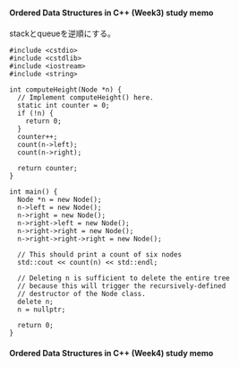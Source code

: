 #### Ordered Data Structures in C++ (Week3) study memo
stackとqueueを逆順にする。

```
#include <cstdio>
#include <cstdlib>
#include <iostream>
#include <string>

int computeHeight(Node *n) {
  // Implement computeHeight() here.
  static int counter = 0;
  if (!n) {
    return 0;
  }
  counter++;
  count(n->left);
  count(n->right);

  return counter;
}

int main() {
  Node *n = new Node();
  n->left = new Node();
  n->right = new Node();
  n->right->left = new Node();
  n->right->right = new Node();
  n->right->right->right = new Node();

  // This should print a count of six nodes
  std::cout << count(n) << std::endl;

  // Deleting n is sufficient to delete the entire tree
  // because this will trigger the recursively-defined
  // destructor of the Node class.
  delete n;
  n = nullptr;

  return 0;
}
```

#### Ordered Data Structures in C++ (Week4) study memo

```
```
